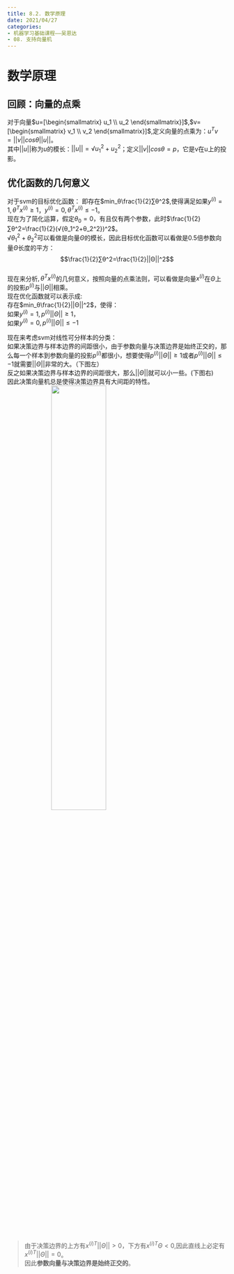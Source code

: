 ```yaml
---
title: 8.2. 数学原理
date: 2021/04/27
categories: 
- 机器学习基础课程——吴恩达
- 08. 支持向量机
---
```

<style>
img{
    width: 50%;
    padding-left: 20%;
}
</style>
# 数学原理  
## 回顾：向量的点乘  
对于向量$u=[\begin{smallmatrix}
    u_1 \\  
    u_2
\end{smallmatrix}]$,$v=[\begin{smallmatrix}
    v_1 \\  
    v_2
\end{smallmatrix}]$,定义向量的点乘为：$u^Tv=||v||cosθ||u||$。  
其中$||u||$称为$u$的模长：$||u||=√{u_1^2+u_2^2}$；定义$||v||cosθ=p$，它是v在u上的投影。  

## 优化函数的几何意义
对于svm的目标优化函数： 即存在$min_θ\frac{1}{2}∑θ^2$,使得满足如果$y^{(i)}=1,θ^Tx^{(i)}≥1$，$y^{(i)}=0,θ^Tx^{(i)}≤-1$。  
现在为了简化运算，假定$θ_0=0$，有且仅有两个参数，此时$\frac{1}{2}∑θ^2=\frac{1}{2}(√{θ_1^2+θ_2^2})^2$。  
$√{θ_1^2+θ_2^2}$可以看做是向量$Θ$的模长，因此目标优化函数可以看做是0.5倍参数向量$Θ$长度的平方：  
$$\frac{1}{2}∑θ^2=\frac{1}{2}||Θ||^2$$  
现在来分析$,θ^Tx^{(i)}$的几何意义，按照向量的点乘法则，可以看做是向量$x^{(i)}$在$Θ$上的投影$p^{(i)}$与$||Θ||$相乘。  
现在优化函数就可以表示成:   
存在$min_θ\frac{1}{2}||Θ||^2$，使得：  
如果$y^{(i)}=1,p^{(i)}||Θ||≥1$，  
如果$y^{(i)}=0,p^{(i)}||Θ||≤-1$  
  
  
现在来考虑svm对线性可分样本的分类：  
如果决策边界与样本边界的间距很小，由于参数向量与决策边界是始终正交的，那么每一个样本到参数向量的投影$p^{(i)}$都很小，想要使得$p^{(i)}||Θ||≥1$或者$p^{(i)}||Θ||≤-1$就需要$||Θ||$非常的大。（下图左）  
反之如果决策边界与样本边界的间距很大，那么$||Θ||$就可以小一些。(下图右)  
因此决策向量机总是使得决策边界具有大间距的特性。  
![](https://cdn.jsdelivr.net/gh/l61012345/Pic/img/20210330151800.png)  
> 由于决策边界的上方有${x^{(i)}}^T||Θ||>0$，下方有${x^{(i)}}^TΘ<0$,因此直线上必定有${x^{(i)}}^T||Θ||=0$。  
> 因此**参数向量与决策边界是始终正交的**。 


